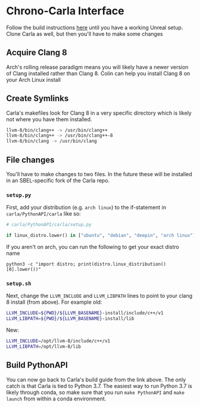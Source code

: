# Chrono-Carla Interface

Follow the build instructions [here](https://carla.readthedocs.io/en/latest/build_linux/) until you have a working Unreal setup. Clone Carla as well, but then you'll have to make some changes

## Acquire Clang 8

Arch's rolling release paradigm means you will likely have a newer version of Clang installed rather than Clang 8. Colin can help you install Clang 8 on your Arch Linux install

## Create Symlinks

Carla's makefiles look for Clang 8 in a very specific directory which is likely not where you have them installed.
````bash
llvm-8/bin/clang++ -> /usr/bin/clang++
llvm-8/bin/clang++ -> /usr/bin/clang++-8 
llvm-8/bin/clang -> /usr/bin/clang
````

## File changes

You'll have to make changes to two files. In the future these will be installed in an SBEL-specific fork of the Carla repo. 

### `setup.py`

First, add your distribution (e.g. `arch linux`) to the if-statement in `carla/PythonAPI/carla` like so:

```python
# carla/PythonAPI/carla/setup.py

if linux_distro.lower() in ["ubuntu", "debian", "deepin", "arch linux"]:
```

If you aren't on arch, you can run the following to get your exact distro name
```
python3 -c "import distro; print(distro.linux_distribution()[0].lower())"
```

### `setup.sh`

Next, change the `LLVM_INCLUDE` and `LLVM_LIBPATH` lines to point to your clang 8 install (from above). For example old:
```bash
LLVM_INCLUDE=${PWD}/${LLVM_BASENAME}-install/include/c++/v1
LLVM_LIBPATH=${PWD}/${LLVM_BASENAME}-install/lib
```

New:
```bash
LLVM_INCLUDE=/opt/llvm-8/include/c++/v1
LLVM_LIBPATH=/opt/llvm-8/lib
```

## Build PythonAPI

You can now go back to Carla's build guide from the link above. The only catch is that Carla is tied to Python 3.7. The easiest way to run Python 3.7 is likely through conda, so make sure that you run `make PythonAPI` and `make launch` from within a conda environment.